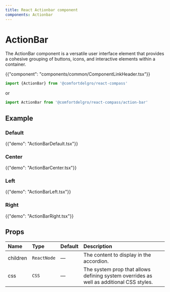 ```yaml
---
title: React Actionbar component
components: Actionbar
---
```


# ActionBar

<p class="description">The ActionBar component is a versatile user interface element that provides a cohesive grouping of buttons, icons, and interactive elements within a container.</p>

{{"component": "components/common/ComponentLinkHeader.tsx"}}

```jsx
import {ActionBar} from '@comfortdelgro/react-compass'
```

or

```jsx
import ActionBar from '@comfortdelgro/react-compass/action-bar'
```

## Example

### Default

{{"demo": "ActionBarDefault.tsx"}}

### Center

{{"demo": "ActionBarCenter.tsx"}}

### Left

{{"demo": "ActionBarLeft.tsx"}}

### Right

{{"demo": "ActionBarRight.tsx"}}

## Props

| Name           | Type        | Default | Description                                                                                                  |
| :------------- | :---------- | :------ | :----------------------------------------------------------------------------------------------------------- |
| children       | `ReactNode` | —       | The content to display in the accordion.                                                                     |
| css            | `CSS`       | —       | The system prop that allows defining system overrides as well as additional CSS styles.                      |
